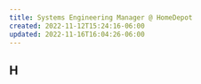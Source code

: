 ```yaml
---
title: Systems Engineering Manager @ HomeDepot
created: 2022-11-12T15:24:16-06:00
updated: 2022-11-16T16:04:26-06:00
---
```


## H
